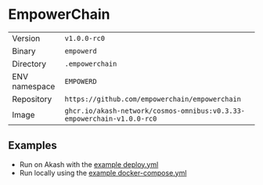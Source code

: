 # EmpowerChain

| | |
|---|---|
|Version|`v1.0.0-rc0`|
|Binary|`empowerd`|
|Directory|`.empowerchain`|
|ENV namespace|`EMPOWERD`|
|Repository|`https://github.com/empowerchain/empowerchain`|
|Image|`ghcr.io/akash-network/cosmos-omnibus:v0.3.33-empowerchain-v1.0.0-rc0`|

## Examples

- Run on Akash with the [example deploy.yml](./deploy.yml)
- Run locally using the [example docker-compose.yml](./docker-compose.yml)
